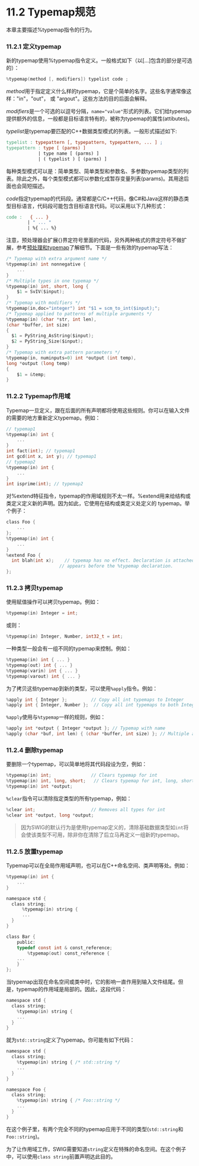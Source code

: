 # 11.2 Typemap规范

本章主要描述%typemap指令的行为。

### 11.2.1 定义typemap

新的typemap使用%typemap指令定义。一般格式如下（以[...]包含的部分是可选的）：

```c
%typemap(method [, modifiers]) typelist code ;
```

*method*用于指定定义什么样的typemap，它是个简单的名字。这些名字通常像这样："in"，"out"， 或
"argout"。这些方法的目的后面会解释。

*modifiers*是一个可选的以逗号分隔，`name="value"`形式的列表。它们给typemap提供额外的信息，一般都是目标语言特有的，被称为typemap的属性(attibutes)。

*typelist*是typemap要匹配的C++数据类型模式的列表。一般形式描述如下:

```makefile
typelist : typepattern [, typepattern, typepattern, ... ] ;
typepattern : type [ (parms) ]
			| type name [ (parms) ]
			| ( typelist ) [ (parms) ]
```

每种类型模式可以是：简单类型、简单类型和参数名、多参数typemap类型的列表。除此之外，每个类型模式都可以参数化成暂存变量列表(params)。其用途后面也会简短描述。

*code*指定typemap的代码段。通常都是C/C++代码，像C\#和Java这样的静态类型目标语言，代码段可能包含目标语言代码。可以采用以下几种形式：

```makefile
code : 	 { ... }
		| " ... "
		| %{ ... %}
```

注意，预处理器会扩展{}界定符号里面的代码，另外两种格式的界定符号不做扩展，参考[预处理和typemap](#preprocessor-and-typemap)了解细节。下面是一些有效的typemap写法：

```c
/* Typemap with extra argument name */
%typemap(in) int nonnegative {
	...
}
/* Multiple types in one typemap */
%typemap(in) int, short, long {
	$1 = SvIV($input);
}
/* Typemap with modifiers */
%typemap(in,doc="integer") int "$1 = scm_to_int($input);";
/* Typemap applied to patterns of multiple arguments */
%typemap(in) (char *str, int len),
(char *buffer, int size)
{
  $1 = PyString_AsString($input);
  $2 = PyString_Size($input);
}
/* Typemap with extra pattern parameters */
%typemap(in, numinputs=0) int *output (int temp),
long *output (long temp)
{
	$1 = &temp;
}
```



### 11.2.2 Typemap作用域

Typemap一旦定义，跟在后面的所有声明都将使用这些规则。你可以在输入文件的需要的地方重新定义typemap。例如：

```c
// typemap1
%typemap(in) int {
	...
}
int fact(int); // typemap1
int gcd(int x, int y); // typemap1
// typemap2
%typemap(in) int {
	...
}
int isprime(int); // typemap2
```

对%extend特征指令，typemap的作用域规则不太一样。%extend用来给结构或类定义定义新的声明。因为如此，它使用在结构或类定义处定义的 typemap。举个例子：

```c
class Foo {
	...
};
%typemap(in) int {
	...
}
%extend Foo {
  int blah(int x); 	  // typemap has no effect. Declaration is attached to Foo which
  					// appears before the %typemap declaration.
};
```



### 11.2.3 拷贝typemap

使用赋值操作可以拷贝typemap。例如：

```c
%typemap(in) Integer = int;
```

或则：

```c
%typemap(in) Integer, Number, int32_t = int;
```

一种类型一般会有一组不同的typemap来控制。例如：

```c
%typemap(in) int { ... }
%typemap(out) int { ... }
%typemap(varin) int { ... }
%typemap(varout) int { ... }
```

为了拷贝这些typemap到新的类型，可以使用`%apply`指令。例如：

```c
%apply int { Integer }; 		// Copy all int typemaps to Integer
%apply int { Integer, Number };  // Copy all int typemaps to both Integer and Number
```

`%apply`使用与`%typemap`一样的规则，例如：

```c
%apply int *output { Integer *output }; // Typemap with name
%apply (char *buf, int len) { (char *buffer, int size) }; // Multiple arguments
```

### 11.2.4 删除typemap

要删除一个typemap，可以简单地将其代码段设为空，例如：

```c
%typemap(in) int; 				// Clears typemap for int
%typemap(in) int, long, short; 	 // Clears typemap for int, long, short
%typemap(in) int *output;
```

`%clear`指令可以清除指定类型的所有typemap，例如：

```c
%clear int; 					// Removes all types for int
%clear int *output, long *output;
```

> 因为SWIG的默认行为是使用typemap定义的，清除基础数据类型如`int`将会使该类型不可用，除非你在清除了后立马再定义一组新的typemap。

### 11.2.5 放置typemap

Typemap可以在全局作用域声明，也可以在C++命名空间、类声明等处。例如：

```c
%typemap(in) int {
	...
}

namespace std {
  class string;
      %typemap(in) string {
      ...
  }
}

class Bar {
	public:
    typedef const int & const_reference;
    	%typemap(out) const_reference {
    ...
    }
};
```

当typemap出现在命名空间或类中时，它的影响一直作用到输入文件结尾。但是，typemap的作用域是局部的。因此，这段代码：

```c
namespace std {
  class string;
    %typemap(in) string {
    ...
  }
}
```

就为`std::string`定义了typemap。你可能有如下代码：

```c
namespace std {
  class string;
  	%typemap(in) string { /* std::string */
  	...
  }
}

namespace Foo {
  class string;
    %typemap(in) string { /* Foo::string */
    ...
  }
}
```

在这个例子里，有两个完全不同的typemap应用于不同的类型(`std::string`和`Foo::string`)。

为了让作用域工作，SWIG需要知道`string`定义在特殊的命名空间。在这个例子中，可以使用`class string`前置声明达此目的。